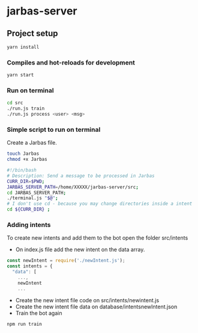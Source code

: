 # jarbas-server

## Project setup

```bash
yarn install
```

### Compiles and hot-reloads for development

```bash
yarn start
```

### Run on terminal

```bash
cd src
./run.js train
./run.js process <user> <msg>
```

### Simple script to run on terminal

Create a Jarbas file.

```bash
touch Jarbas
chmod +x Jarbas
```

```bash
#!/bin/bash
# Description: Send a message to be processed in Jarbas
CURR_DIR=$PWD;
JARBAS_SERVER_PATH=/home/XXXXX/jarbas-server/src;
cd JARBAS_SERVER_PATH;
./terminal.js "$@";
# I don't use cd - because you may change directories inside a intent
cd ${CURR_DIR} ;
```

### Adding intents

To create new intents and add them to the bot open the folder src/intents

* On index.js file add the new intent on the data array.

```javascript
const newIntent = require('./newIntent.js');
const intents = {
  "data": [
    ...,
    newIntent
    ...
```

* Create the new intent file code on src/intents/newintent.js
* Create the new intent file data on database/intentsnewIntent.json
* Train the bot again

```bash
npm run train
```
